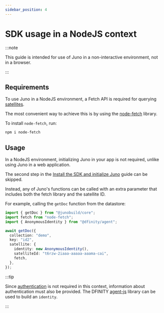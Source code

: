 ```yaml
---
sidebar_position: 4
---
```


# SDK usage in a NodeJS context

:::note

This guide is intended for use of Juno in a non-interactive environment, not in a browser.

:::

## Requirements

To use Juno in a NodeJS environment, a Fetch API is required for querying [satellites](../terminology.md#satellite).

The most convenient way to achieve this is by using the [node-fetch](https://github.com/node-fetch/node-fetch) library.

To install `node-fetch`, run:

```bash
npm i node-fetch
```

## Usage

In a NodeJS environment, initializing Juno in your app is not required, unlike using Juno in a web application.

The second step in the [Install the SDK and initialize Juno](../add-juno-to-an-app/install-the-sdk-and-initialize-juno.md) guide can be skipped.

Instead, any of Juno's functions can be called with an extra parameter that includes both the fetch library and the satellite ID.

For example, calling the `getDoc` function from the datastore:

```typescript
import { getDoc } from "@junobuild/core";
import fetch from "node-fetch";
import { AnonymousIdentity } from "@dfinity/agent";

await getDoc({
  collection: "demo",
  key: "id2",
  satellite: {
    identity: new AnonymousIdentity(),
    satelliteId: "t6rzw-2iaaa-aaaaa-aaama-cai",
    fetch,
  },
});
```

:::tip

Since [authentication](../build/authentication.md) is not required in this context, information about authentication must also be provided.
The DFINITY [agent-js](https://github.com/dfinity/agent-js/) library can be used to build an `identity`.

:::
